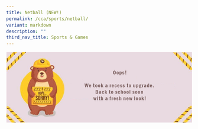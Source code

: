 ```yaml
---
title: Netball (NEW!)
permalink: /cca/sports/netball/
variant: markdown
description: ""
third_nav_title: Sports & Games
---
```

![](/images/WIP_Bear.jpg)